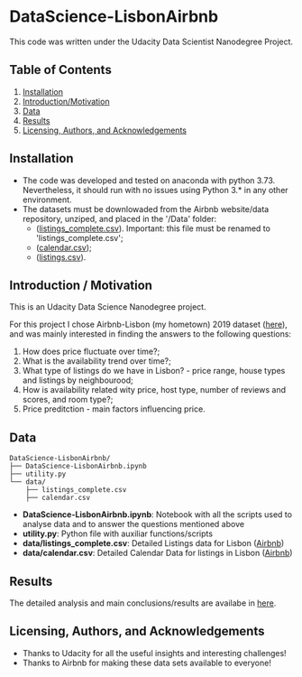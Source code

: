 # DataScience-LisbonAirbnb

This code was written under the Udacity Data Scientist Nanodegree Project.

## Table of Contents

1. [Installation](#Installation)
2. [Introduction/Motivation](#Introduction)
3. [Data](#Data)
4. [Results](#Results)
5. [Licensing, Authors, and Acknowledgements](#Licensing)

## Installation <a name="Installation"></a>
* The code was developed and tested on anaconda with python 3.73. Nevertheless, it should run with no issues using Python 3.* in any other environment.
* The datasets must be downlowaded from the Airbnb website/data repository, unziped, and placed in the '/Data' folder:
    * ([listings_complete.csv](http://data.insideairbnb.com/portugal/lisbon/lisbon/2019-06-26/data/listings.csv.gz)). Important: this file must be renamed to 'listings_complete.csv';
    * ([calendar.csv](http://data.insideairbnb.com/portugal/lisbon/lisbon/2019-06-26/data/calendar.csv.gz));
    * ([listings.csv](http://data.insideairbnb.com/portugal/lisbon/lisbon/2019-06-26/visualisations/listings.csv)).

## Introduction / Motivation <a name="Introduction"></a>
This is an Udacity Data Science Nanodegree project.

For this project I chose Airbnb-Lisbon (my hometown) 2019 dataset ([here](http://insideairbnb.com/get-the-data.html)), and was mainly interested in finding the answers to the following questions:
1) How does price fluctuate over time?;
2) What is the availability trend over time?;
3) What type of listings do we have in Lisbon? - price range, house types and listings by neighbourood;
4) How is availability related wity price, host type, number of reviews and scores, and room type?;
5) Price preditction - main factors influencing price.
   
## Data <a name="Data"></a>
```text
DataScience-LisbonAirbnb/
├── DataScience-LisbonAirbnb.ipynb
├── utility.py
└── data/
    ├── listings_complete.csv
    ├──	calendar.csv
```
* __DataScience-LisbonAirbnb.ipynb__: Notebook with all the scripts used to analyse data and to answer the questions mentioned above
* __utility.py__: Python file with auxiliar functions/scripts
* __data/listings_complete.csv__: Detailed Listings data for Lisbon ([Airbnb](https://airbnb.com/))
* __data/calendar.csv__: Detailed Calendar Data for listings in Lisbon ([Airbnb](https://airbnb.com/))

## Results <a name="Results"></a>
The detailed analysis and main conclusions/results are availabe in [here](https://www.google.pt]).

## Licensing, Authors, and Acknowledgements <a name="Licensing"></a>
* Thanks to Udacity for all the useful insights and interesting challenges!
* Thanks to Airbnb for making these data sets available to everyone!
